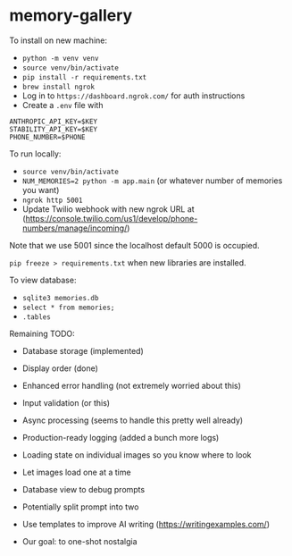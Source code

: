 # memory-gallery

To install on new machine:
- `python -m venv venv`
- `source venv/bin/activate`
- `pip install -r requirements.txt`
- `brew install ngrok`
- Log in to `https://dashboard.ngrok.com/` for auth instructions
- Create a `.env` file with 
```
ANTHROPIC_API_KEY=$KEY
STABILITY_API_KEY=$KEY
PHONE_NUMBER=$PHONE
```

To run locally: 
- `source venv/bin/activate`
- `NUM_MEMORIES=2 python -m app.main` (or whatever number of memories you want)
- `ngrok http 5001`
- Update Twilio webhook with new ngrok URL at (https://console.twilio.com/us1/develop/phone-numbers/manage/incoming/)

Note that we use 5001 since the localhost default 5000 is occupied.

`pip freeze > requirements.txt` when new libraries are installed.

To view database:
- `sqlite3 memories.db`
- `select * from memories;`
- `.tables`

Remaining TODO:
- Database storage (implemented)
- Display order (done)
- Enhanced error handling (not extremely worried about this)
- Input validation (or this)
- Async processing (seems to handle this pretty well already)
- Production-ready logging (added a bunch more logs)
- Loading state on individual images so you know where to look
- Let images load one at a time

- Database view to debug prompts
- Potentially split prompt into two
- Use templates to improve AI writing (https://writingexamples.com/)
- Our goal: to one-shot nostalgia